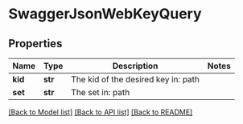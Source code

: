 # SwaggerJsonWebKeyQuery

## Properties
Name | Type | Description | Notes
------------ | ------------- | ------------- | -------------
**kid** | **str** | The kid of the desired key in: path | 
**set** | **str** | The set in: path | 

[[Back to Model list]](../README.md#documentation-for-models) [[Back to API list]](../README.md#documentation-for-api-endpoints) [[Back to README]](../README.md)


